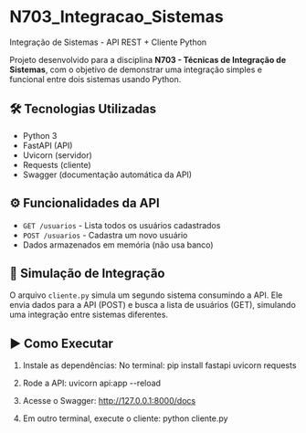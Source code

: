 # N703_Integracao_Sistemas

Integração de Sistemas - API REST + Cliente Python

Projeto desenvolvido para a disciplina **N703 - Técnicas de Integração de Sistemas**, com o objetivo de demonstrar uma integração simples e funcional entre dois sistemas usando Python.

## 🛠 Tecnologias Utilizadas

- Python 3
- FastAPI (API)
- Uvicorn (servidor)
- Requests (cliente)
- Swagger (documentação automática da API)

## ⚙️ Funcionalidades da API

- `GET /usuarios` - Lista todos os usuários cadastrados
- `POST /usuarios` - Cadastra um novo usuário
- Dados armazenados em memória (não usa banco)

## 🔗 Simulação de Integração

O arquivo `cliente.py` simula um segundo sistema consumindo a API. Ele envia dados para a API (POST) e busca a lista de usuários (GET), simulando uma integração entre sistemas diferentes.

## ▶️ Como Executar

1. Instale as dependências:
   No terminal:
   pip install fastapi uvicorn requests

2. Rode a API:
uvicorn api:app --reload

3. Acesse o Swagger: http://127.0.0.1:8000/docs

4. Em outro terminal, execute o cliente:
   python cliente.py
